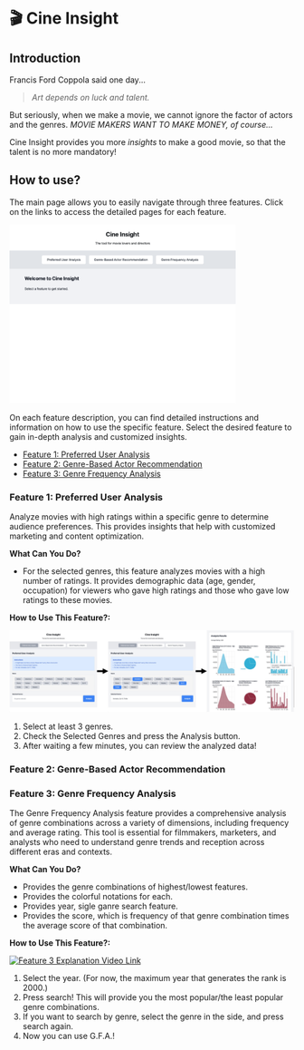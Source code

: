 # 🎬 Cine Insight

## Introduction

Francis Ford Coppola said one day...

> _Art depends on luck and talent._

But seriously, when we make a movie, we cannot ignore the factor of actors and the genres. _MOVIE MAKERS WANT TO MAKE MONEY, of course..._

Cine Insight provides you more _insights_ to make a good movie, so that the talent is no more mandatory!

## How to use?

The main page allows you to easily navigate through three features. Click on the links to access the detailed pages for each feature.

<img src="./assets/feature_usage/main.png" width=400/>

On each feature description, you can find detailed instructions and information on how to use the specific feature. Select the desired feature to gain in-depth analysis and customized insights.

- [Feature 1: Preferred User Analysis](#feature-1-preferred-user-analysis)
- [Feature 2: Genre-Based Actor Recommendation](#feature-2-genre-based-actor-recommendation)
- [Feature 3: Genre Frequency Analysis](#feature-3-genre-frequency-analysis)


### Feature 1: Preferred User Analysis

Analyze movies with high ratings within a specific genre to determine audience preferences. This provides insights that help with customized marketing and content optimization.

**What Can You Do?**

- For the selected genres, this feature analyzes movies with a high number of ratings. It provides demographic data (age, gender, occupation) for viewers who gave high ratings and those who gave low ratings to these movies.


**How to Use This Feature?:**

![feat1](./assets/feature_usage/feat1.jpg)
1. Select at least 3 genres. 
2. Check the Selected Genres and press the Analysis button. 
3. After waiting a few minutes, you can review the analyzed data!


### Feature 2: Genre-Based Actor Recommendation


### Feature 3: Genre Frequency Analysis

The Genre Frequency Analysis feature provides a comprehensive analysis of genre combinations across a variety of dimensions, including frequency and average rating. This tool is essential for filmmakers, marketers, and analysts who need to understand genre trends and reception across different eras and contexts.

**What Can You Do?**

* Provides the genre combinations of highest/lowest features.
* Provides the colorful notations for each.
* Provides year, sigle ganre search feature.
* Provides the score, which is frequency of that genre combination times the average score of that combination.

**How to Use This Feature?:**

[![Feature 3 Explanation Video Link](https://img.youtube.com/vi/6e7AwuYhUos/0.jpg)](https://www.youtube.com/watch?v=6e7AwuYhUos)

1. Select the year. (For now, the maximum year that generates the rank is 2000.)
2. Press search! This will provide you the most popular/the least popular genre combinations.
3. If you want to search by genre, select the genre in the side, and press search again.
4. Now you can use G.F.A.!
